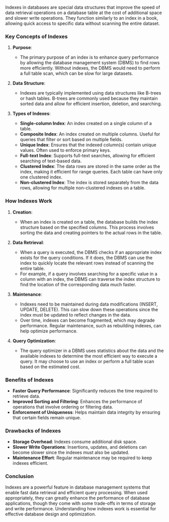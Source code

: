 Indexes in databases are special data structures that improve the speed of data retrieval operations on a database table at the cost of additional space and slower write operations. They function similarly to an index in a book, allowing quick access to specific data without scanning the entire dataset.

### Key Concepts of Indexes

1. **Purpose**: 
   - The primary purpose of an index is to enhance query performance by allowing the database management system (DBMS) to find rows more efficiently. Without indexes, the DBMS would need to perform a full table scan, which can be slow for large datasets.

2. **Data Structure**: 
   - Indexes are typically implemented using data structures like B-trees or hash tables. B-trees are commonly used because they maintain sorted data and allow for efficient insertion, deletion, and searching.

3. **Types of Indexes**:
   - **Single-column Index**: An index created on a single column of a table.
   - **Composite Index**: An index created on multiple columns. Useful for queries that filter or sort based on multiple fields.
   - **Unique Index**: Ensures that the indexed column(s) contain unique values. Often used to enforce primary keys.
   - **Full-text Index**: Supports full-text searches, allowing for efficient searching of text-based data.
   - **Clustered Index**: The data rows are stored in the same order as the index, making it efficient for range queries. Each table can have only one clustered index.
   - **Non-clustered Index**: The index is stored separately from the data rows, allowing for multiple non-clustered indexes on a table.

### How Indexes Work

1. **Creation**: 
   - When an index is created on a table, the database builds the index structure based on the specified columns. This process involves sorting the data and creating pointers to the actual rows in the table.

2. **Data Retrieval**:
   - When a query is executed, the DBMS checks if an appropriate index exists for the query conditions. If it does, the DBMS can use the index to quickly locate the relevant rows instead of scanning the entire table.
   - For example, if a query involves searching for a specific value in a column with an index, the DBMS can traverse the index structure to find the location of the corresponding data much faster.

3. **Maintenance**:
   - Indexes need to be maintained during data modifications (INSERT, UPDATE, DELETE). This can slow down these operations since the index must be updated to reflect changes in the data.
   - Over time, indexes can become fragmented, which may degrade performance. Regular maintenance, such as rebuilding indexes, can help optimize performance.

4. **Query Optimization**:
   - The query optimizer in a DBMS uses statistics about the data and the available indexes to determine the most efficient way to execute a query. It may choose to use an index or perform a full table scan based on the estimated cost.

### Benefits of Indexes

- **Faster Query Performance**: Significantly reduces the time required to retrieve data.
- **Improved Sorting and Filtering**: Enhances the performance of operations that involve ordering or filtering data.
- **Enforcement of Uniqueness**: Helps maintain data integrity by ensuring that certain fields remain unique.

### Drawbacks of Indexes

- **Storage Overhead**: Indexes consume additional disk space.
- **Slower Write Operations**: Insertions, updates, and deletions can become slower since the indexes must also be updated.
- **Maintenance Effort**: Regular maintenance may be required to keep indexes efficient.

### Conclusion

Indexes are a powerful feature in database management systems that enable fast data retrieval and efficient query processing. When used appropriately, they can greatly enhance the performance of database applications, though they come with some trade-offs in terms of storage and write performance. Understanding how indexes work is essential for effective database design and optimization.